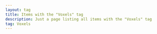 ```yaml
---
layout: tag
title: Items with the "Voxels" tag
description: Just a page listing all items with the "Voxels" tag
tag: Voxels
---
```

